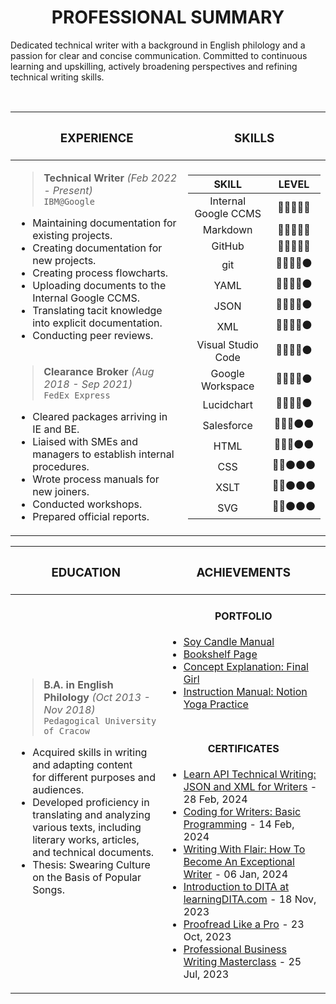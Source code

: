 <h1 align="center"> PROFESSIONAL SUMMARY </h1>
Dedicated technical writer with a background in English philology and a passion for clear and concise communication. Committed to continuous learning and upskilling, actively broadening perspectives and refining technical writing skills.

<br><table>
    <thead>
        <tr>
            <th> <h3 align="center"> EXPERIENCE </h3> </th>
            <th> <h3 align="center"> SKILLS </h3> </th>
        </tr>
    </thead>
    <tbody>
        <tr>
            <td>
>**Technical Writer** *(Feb 2022 - Present)*<br>
`IBM@Google`
- Maintaining documentation for existing projects.
- ﻿Creating documentation for new projects.
- Creating process flowcharts.
- Uploading documents to the Internal Google CCMS.
- Translating tacit knowledge into explicit documentation.
- Conducting peer reviews.</td>
            <td rowspan=2>

|SKILL|LEVEL|
|:---:|:---:|
|Internal Google CCMS|🔴🔴🔴🔴🔴|
|Markdown|🔴🔴🔴🔴🔴|
|GitHub|🔴🔴🔴🔴🔴|
|git|🔴🔴🔴🔴⚫|
|YAML|🔴🔴🔴🔴⚫|
|JSON|🔴🔴🔴🔴⚫|
|XML|🔴🔴🔴🔴⚫|
|Visual Studio Code|🔴🔴🔴🔴⚫|
|Google Workspace|🔴🔴🔴🔴⚫|
|Lucidchart|🔴🔴🔴🔴⚫|
|Salesforce|🔴🔴🔴⚫⚫|
|HTML|🔴🔴🔴⚫⚫|
|CSS|🔴🔴⚫⚫⚫|
|XSLT|🔴🔴⚫⚫⚫|
|SVG|🔴🔴⚫⚫⚫|
</td>
        </tr>
        <tr>
            <td>
              
>**Clearance Broker** *(Aug 2018 - Sep 2021)*<br>
`FedEx Express`
- Cleared packages arriving in IE and BE.
- Liaised with SMEs and managers to establish internal procedures.
- Wrote process manuals for new joiners.
- Conducted workshops.
- Prepared official reports.</td>
        </tr>
    </tbody>
</table>

<table>
  <thead>
<tr>
  <th>
    <h3 align="center"> EDUCATION </h3></th>
  <th><h3 align="center"> ACHIEVEMENTS </h3></th></tr></thead>

  <tbody>
    <tr>
      <td rowspan=2>

>**B.A. in English Philology** *(Oct 2013 - Nov 2018)*<br>
`Pedagogical University of Cracow`
- Acquired skills in writing and adapting content <br> for different purposes and audiences.
- Developed proficiency in translating and analyzing <br> various texts, including literary works, articles, and technical documents.
- Thesis: Swearing Culture on the Basis of Popular Songs.
<br>
</td>
<td>
<h4 align="center"> PORTFOLIO </h4> 

- [Soy Candle Manual](https://github.com/jaroszsebastian/soy-candle-manual)
- [Bookshelf Page](https://jaroszsebastian.github.io/bookshelf/)
- [Concept Explanation: Final Girl](https://github.com/jaroszsebastian/jaroszsebastian/blob/main/Concept%20Explanation:%20Final%20Girl.pdf)
- [Instruction Manual: Notion Yoga Practice](https://github.com/jaroszsebastian/jaroszsebastian/blob/main/Instruction%20Manual%3A%20Notion%20Yoga%20Practice.pdf)
<h4> </h4>
</td>
<tr><td>
<h4 align="center"> CERTIFICATES </h4>
    
- [Learn API Technical Writing: JSON and XML for Writers](https://github.com/jaroszsebastian/certificates/blob/main/Learn-API-Technical-Writing-JSON-and-XML-for-Writers.jpg) - 28 Feb, 2024
- [Coding for Writers: Basic Programming](https://github.com/jaroszsebastian/certificates/blob/main/Coding-for-Writers-Basic-Programming.jpg) - 14 Feb, 2024
- [Writing With Flair: How To Become An Exceptional Writer](https://github.com/jaroszsebastian/certificates/blob/main/Writing-With-Flair-How-To-Be-An-Exceptional-Writer.jpg) - 06 Jan, 2024
- [Introduction to DITA at learningDITA.com](https://github.com/jaroszsebastian/certificates/blob/main/Introduction-to-DITA.pdf) - 18 Nov, 2023
- [Proofread Like a Pro](https://github.com/jaroszsebastian/certificates/blob/main/Proofread-Like-a-Pro.jpg) - 23 Oct, 2023 
- [Professional Business Writing Masterclass](https://github.com/jaroszsebastian/certificates/blob/main/Professional-Business-Writing-Masterclass.jpg) - 25 Jul, 2023

</td></tr></tbody></table>
